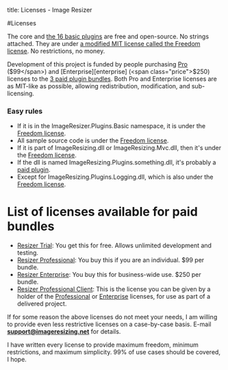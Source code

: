 title: Licenses - Image Resizer

#Licenses

The core and [the 16 basic plugins](/plugins/free) are free and open-source. No strings attached. They are under [a modified MIT license called the Freedom license][freedom]. No restrictions, no money.

Development of this project is funded by people purchasing [Pro][pro] (<span class="price">$99</span>) and [Enterprise][enterprise] (<span class="price">$250</span>) licenses to the [3 paid plugin bundles](/plugins). Both Pro and Enterprise licenses are as MIT-like as possible, allowing redistribution, modification, and sub-licensing. 

### Easy rules

 * If it is in the ImageResizer.Plugins.Basic namespace, it is under the [Freedom license][freedom]. 
 * All sample source code is under the [Freedom license][freedom].
 * If it is part of ImageResizing.dll or ImageResizing.Mvc.dll, then it's under the [Freedom license][freedom].
 * If the dll is named ImageResizing.Plugins.something.dll, it's probably a [paid plugin](/plugins).
 * Except for ImageResizing.Plugins.Logging.dll, which is also under the [Freedom license][freedom].

# List of licenses available for paid bundles

 * [Resizer Trial][trial]: You get this for free. Allows unlimited development and testing.
 * [Resizer Professional][pro]: You buy this if you are an individual. $99 per bundle.
 * [Resizer Enterprise][enterprise]: You buy this for business-wide use. $250 per bundle.
 * [Resizer Professional Client][proclient]: This is the license you can be given by a holder of the [Professional][pro] or [Enterprise][enterprise] licenses, for use as part of a delivered project.

If for some reason the above licenses do not meet your needs, I am willing to provide even less restrictive licenses on a case-by-case basis. E-mail **support@imageresizing.net** for details.

I have written every license to provide maximum freedom, minimum restrictions, and maximum simplicity. 99% of use cases should be covered, I hope. 

[freedom]: /licenses/freedom  "Resizer Freedom License"
[trial]: /licenses/trial  "Resizer Trial License"
[pro]: /licenses/pro  "Resizer Professional License"
[proclient]: /licenses/proclient  "Resizer Professional Client License"
[enterprise]: /licenses/enterprise  "Resizer Enterprise License"